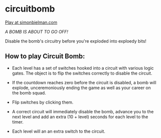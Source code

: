 # circuitbomb

[Play at simonbielman.com](http://simonbielman.com/circuitbomb)

*A BOMB IS ABOUT TO GO OFF!*

Disable the bomb's circuitry before you're exploded into exploedy bits!

## How to play Circuit Bomb:

- Each level has a set of switches hooked into a circuit with various logic
  gates.  The object is to flip the switches correctly to disable the circuit.

- If the countdown reaches zero before the circuit is disabled, a bomb will
  explode, unceremoniously ending the game as well as your career on the bomb
  squad.

- Flip switches by clicking them.

- A correct circuit will immediately disable the bomb, advance you to the next
  level and add an extra (10 + level) seconds for each level to the timer.

- Each level will an an extra switch to the circuit.
